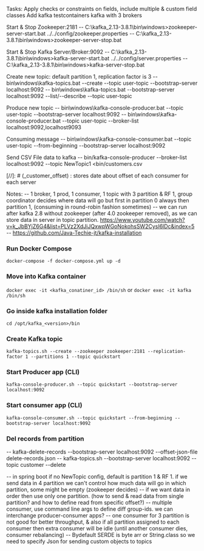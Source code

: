 Tasks:
Apply checks or constraints on fields, include multiple & custom field classes
Add kafka testcontainers
kafka with 3 brokers

Start & Stop Zookeeper:2181
-- C:\kafka_2.13-3.8.1\bin\windows>zookeeper-server-start.bat ../../config/zookeeper.properties
-- C:\kafka_2.13-3.8.1\bin\windows>zookeeper-server-stop.bat

Start & Stop Kafka Server/Broker:9092
-- C:\kafka_2.13-3.8.1\bin\windows>kafka-server-start.bat ../../config/server.properties
-- C:\kafka_2.13-3.8.1\bin\windows>kafka-server-stop.bat

Create new topic: default partition 1, replication factor is 3
-- bin\windows\kafka-topics.bat --create --topic user-topic --bootstrap-server localhost:9092
-- bin\windows\kafka-topics.bat --bootstrap-server localhost:9092 --list/--describe --topic user-topic

Produce new topic
-- bin\windows\kafka-console-producer.bat --topic user-topic --bootstrap-server localhost:9092
-- bin\windows\kafka-console-producer.bat --topic user-topic --broker-list localhost:9092,localhost9093

Consuming message
-- bin\windows\kafka-console-consumer.bat --topic user-topic --from-beginning --bootstrap-server localhost:9092

Send CSV File data to kafka
-- bin/kafka-console-producer --broker-list localhost:9092 --topic NewTopic1 <bin/customers.csv

[//]: # (_customer_offset) : stores date about offset of each consumer for each server

Notes:
-- 1 broker, 1 prod, 1 consumer, 1 topic with 3 partition & RF 1, group coordinator decides where data will go but first in partition 0 always then partition 1, (consuming in round-robin fashion sometimes)
-- we can run after kafka 2.8 without zookeeper (after 4.0 zookeeper removed), as we can store data in server in topic partition.
https://www.youtube.com/watch?v=k_JbBYjZ6G4&list=PLVz2XdJiJQxwpWGoNokohsSW2CysI6lDc&index=5
-- https://github.com/Java-Techie-jt/kafka-installation
### Run Docker Compose
```docker-compose -f docker-compose.yml up -d```
### Move into Kafka container
```docker exec -it <kafka_conatiner_id> /bin/sh``` or ```docker exec -it kafka /bin/sh```
### Go inside kafka installation folder
```cd /opt/kafka_<version>/bin```
### Create Kafka topic
```kafka-topics.sh --create --zookeeper zookeeper:2181 --replication-factor 1 --partitions 1 --topic quickstart```
### Start Producer app (CLI)
```kafka-console-producer.sh --topic quickstart --bootstrap-server localhost:9092```
### Start consumer app (CLI)
```kafka-console-consumer.sh --topic quickstart --from-beginning --bootstrap-server localhost:9092```
### Del records from partition
-- kafka-delete-records --bootstrap-server localhost:9092 --offset-json-file delete-records.json
-- kafka-topics.sh --bootstrap-server localhost:9092 --topic customer --delete

-- in spring boot if no NewTopic config, default is partition 1 & RF 1. if we send data in 4 partition we can't control how much data will go in which partition, some might be empty (zookeeper decides)
-- if we want data in order then use only one partition. (how to send & read data from single partition? and how to define read from specific offset?)
-- multiple consumer, use command line args to define diff group-ids. we can interchange producer-consumer apps?
-- one consumer for 3 partition is not good for better throughput, & also if all partition assigned to each consumer then extra consumer will be idle (until another consumer dies, consumer rebalancing)
-- Bydefault SERDE is byte arr or String.class so we need to specify Json for sending custom objects to topics

